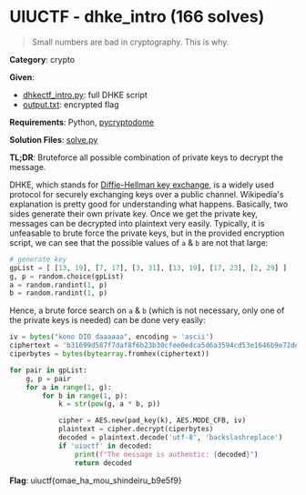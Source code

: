 # UIUCTF - dhke_intro (166 solves)

> Small numbers are bad in cryptography. This is why.

**Category**: crypto

**Given**: 
- [dhkectf_intro.py](handouts/dhkectf_intro.py): full DHKE script
- [output.txt](handouts/output.txt): encrypted flag

**Requirements**: Python, [pycryptodome](https://pycryptodome.readthedocs.io/en/latest)

**Solution Files**: [solve.py](solve.py)

**TL;DR**: Bruteforce all possible combination of private keys to decrypt the message.

DHKE, which stands for [Diffie-Hellman key exchange](https://en.wikipedia.org/wiki/Diffie%E2%80%93Hellman_key_exchange#Cryptographic_explanation), is a widely used protocol for securely exchanging keys over a public channel. Wikipedia's explanation is pretty good for understanding what happens. Basically, two sides generate their own private key. Once we get the private key, messages can be decrypted into plaintext very easily. Typically, it is unfeasable to brute force the private keys, but in the provided encryption script, we can see that the possible values of `a` & `b` are not that large:

```python
# generate key
gpList = [ [13, 19], [7, 17], [3, 31], [13, 19], [17, 23], [2, 29] ]
g, p = random.choice(gpList)
a = random.randint(1, p)
b = random.randint(1, p)
```

Hence, a brute force search on `a` & `b` (which is not necessary, only one of the private keys is needed) can be done very easily:

```python
iv = bytes("kono DIO daaaaaa", encoding = 'ascii')
ciphertext = 'b31699d587f7daf8f6b23b30cfee0edca5d6a3594cd53e1646b9e72de6fc44fe7ad40f0ea6'
ciperbytes = bytes(bytearray.fromhex(ciphertext))

for pair in gpList:
    g, p = pair
    for a in range(1, g):
        for b in range(1, p):
            k = str(pow(g, a * b, p))

            cipher = AES.new(pad_key(k), AES.MODE_CFB, iv)
            plaintext = cipher.decrypt(ciperbytes)
            decoded = plaintext.decode('utf-8', 'backslashreplace')
            if 'uiuctf' in decoded:
                print(f"The message is authentic: {decoded}")
                return decoded
```

**Flag**: uiuctf{omae_ha_mou_shindeiru_b9e5f9}
